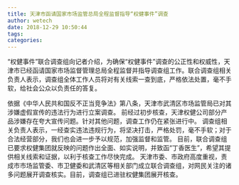 ```yaml
---
title: 天津市函请国家市场监管总局全程监督指导“权健事件”调查
author: wetech
date: 2018-12-29 10:50:44
tags: 
categories: 
---
```

 
<!-- more -->
“权健事件”联合调查组向记者介绍，为确保“权健事件”调查的公正性和权威性，天津市已经函请国家市场监督管理总局全程监督并指导调查组工作。联合调查组相关负责人表示，调查组全体工作人员将对有关线索一查到底，严格依法处置，毫不手软，给社会公众以负责任的答复。
 
 
依据《中华人民共和国反不正当竞争法》第八条，天津市武清区市场监管局已对其涉嫌虚假宣传的违法行为进行立案调查。
前经过初步核查，天津权健公司部分产品涉嫌存在夸大宣传问题。针对其他问题，调查工作仍在紧张进行中。
调查组相关负责人表示，一经查实违法违规行为，将坚决打击，严格处罚，毫不手软；对于合法经营部分，我们也会进一步予以规范，加强监督和监管。
目前，联合调查组已要求权健集团就反映的问题作出全面、如实说明，并致函“丁香医生”，希望其提供相关线索和证据，以利于核查工作尽快完成。
天津市委、市政府高度重视，责成市市场监管委、市卫健委和武清区等相关部门成立联合调查组，对网民关注的诸多问题展开调查核实。目前，调查组已进驻权健集团展开核查。
